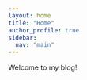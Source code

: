 ```yaml
---
layout: home
title: "Home"
author_profile: true
sidebar:
  nav: "main"
---
```


Welcome to my blog!
